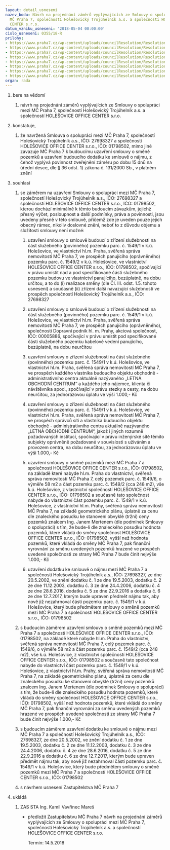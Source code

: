 ```yaml
---
layout: detail_usneseni
nazev_bodu: Návrh na projednání záměrů vyplývajících ze Smlouvy o spolupráci mezi
  MČ Praha 7, společností Holešovický Trojúhelník a.s. a společností HOLEŠOVICE OFFICE
  CENTER s.r.o.
datum_vzniku_usneseni: '2018-05-04 00:00:00'
cislo_usneseni: 0355/18-R
prilohy:
- https://www.praha7.cz/wp-content/uploads/councilResolution/Resolutions/29901/export/01_HT_HOC_zamer~352113.docx
- https://www.praha7.cz/wp-content/uploads/councilResolution/Resolutions/29901/export/02_HT_HOC_zamer~352112.docx
- https://www.praha7.cz/wp-content/uploads/councilResolution/Resolutions/29901/export/03_HT_HOC_zamer~352111.pdf
- https://www.praha7.cz/wp-content/uploads/councilResolution/Resolutions/29901/export/04_HT_HOC_zamer~352110.pdf
- https://www.praha7.cz/wp-content/uploads/councilResolution/Resolutions/29901/export/05_HT_HOC_zamer~352109.pdf
- https://www.praha7.cz/wp-content/uploads/councilResolution/Resolutions/29901/export/06_HT_HOC_zamer~352108.pdf
- https://www.praha7.cz/wp-content/uploads/councilResolution/Resolutions/29901/export/07_HT_HOC_zamer~352107.pdf
- https://www.praha7.cz/wp-content/uploads/councilResolution/Resolutions/29901/export/export~352702.pdf
organ: rada
---
```

<ol id="urzList" class="urzList_view"><li class="urzClass1" id=""><span name="1">bere na vědomí</span><ol class="urzOlClass decimal "><li class="urzClass2" id="" style="text-align: left;"><span><p>návrh na projednání záměrů vyplývajících ze Smlouvy o spolupráci mezi MČ Praha 7, společností Holešovický Trojúhelník a.s. a společností HOLEŠOVICE OFFICE CENTER s.r.o.</p></span></li></ol></li><li class="urzClass1" id=""><span name="50">konstatuje,</span><ol class="urzOlClass decimal " id=""><li class="urzClass2" id="" style="text-align: left;"><span><p>že navržená Smlouva o spolupráci mezi MČ Praha 7, společností Holešovický Trojúhelník a.s., IČO:&nbsp;27698327 a společností HOLEŠOVICE OFFICE CENTER s.r.o., IČO: 01798502, mimo jiné zavazuje MČ Praha 7 k budoucímu uzavření smlouvy o směně pozemků a uzavření budoucího dodatku ke smlouvě o nájmu, z čehož vyplývá povinnost zveřejnění záměru po dobu 15 dnů na úřední desce, dle § 36 odst. 1) zákona č. 131/2000 Sb., v platném znění</p></span></li></ol></li><li class="urzClass1" id=""><span name="26">souhlasí</span><ol class="urzOlClass decimal "><li class="urzClass2" id="" style="text-align: left;"><span><p>se záměrem na uzavření Smlouvy o spolupráci mezi MČ Praha 7, společností Holešovický Trojúhelník a.s., IČO: 27698327 a společností HOLEŠOVICE OFFICE CENTER s.r.o., IČO: 01798502, kterou dochází minimálně k těmto budoucím závazkům, jejichž přesný výčet, posloupnost a další podmínky, práva a povinnosti, jsou uvedeny přesně v této smlouvě, přičemž zde je uveden pouze jejich obecný rámec, nikoliv doslovné znění, neboť to z důvodu objemu a složitosti smlouvy není možné:</p></span><ol class="urzUlClass"><li class="urzClass3" id="" style="text-align: left;"><span><p>uzavření smlouvy o smlouvě budoucí o zřízení služebnosti na část služebného (povinného) pozemku parc. č. 1549/1 v k.ú. Holešovice, ve vlastnictví hl.m. Praha, svěřená správa nemovitostí MČ Praha 7, ve prospěch panujícího (oprávněného) pozemku parc. č. 1549/2 v k.ú. Holešovice, ve vlastnictví HOLEŠOVICE OFFICE CENTER s.r.o., IČO: 01798502, spočívající v právu umístit nad a pod specifikované části služebného pozemku budovu ve vlastnictví panujícího, bezúplatně, na dobu určitou, a to do (i) realizace směny (dle Čl. III. odst. 1.5. tohoto usnesení) a současně (ii) zřízení další navazující služebnosti ve prospěch společností Holešovický Trojúhelník a.s., IČO: 27698327<br></p></span></li><li class="urzClass3" id="" style="text-align: left;"><span><p>uzavření smlouvy o smlouvě budoucí o zřízení služebnosti na část služebného (povinného) pozemku parc. č. 1549/1 v k.ú. Holešovice, ve vlastnictví hl.m. Praha, svěřená správa nemovitostí MČ Praha 7, ve prospěch panujícího (oprávněného), společnosti&nbsp;Dopravní podnik hl. m. Prahy, akciová společnost, IČO:&nbsp;00005886, spočívající v právu umístit pod specifikované části služebného pozemku kabelové vedení panujícího, bezúplatně, na dobu neurčitou</p></span></li><li class="urzClass3" id="" style="text-align: left;"><span><p>uzavření smlouvy o zřízení služebnosti na část služebného (povinného) pozemku parc. č. 1549/1 v k.ú. Holešovice, ve vlastnictví hl.m. Praha, svěřená správa nemovitostí MČ Praha 7, ve prospěch každého vlastníka budoucího objektu obchodně - administrativního centra aktuálně nazývaného „LETNÁ OBCHODNÍ CENTRUM“ a každého jeho nájemce, klienta či návštěvníka apod., spočívající v právu stezky a cesty, na dobu neurčitou, za jednorázovou úplatu ve výši 1.000,- Kč <br></p></span></li><li class="urzClass3" id="" style="text-align: left;"><span><p>uzavření smlouvy o zřízení služebnosti na část služebného (povinného) pozemku parc. č. 1549/1 v k.ú. Holešovice, ve vlastnictví hl.m. Praha, svěřená správa nemovitostí MČ Praha 7, ve prospěch správců sítí a vlastníka budoucího objektu obchodně - administrativního centra aktuálně nazývaného „LETNÁ OBCHODNÍ CENTRUM“, jakož i jiných rozumně požadovaných institucí, spočívající v právu inženýrské sítě těmito subjekty oprávněně požadované v souvislosti s užíváním a provozem centra, na dobu neurčitou, za jednorázovou úplatu ve výši 1.000,- Kč <br></p></span></li><li class="urzClass3" id="" style="text-align: left;"><span><p>uzavření smlouvy o směně pozemků mezi MČ Praha 7 a společností HOLEŠOVICE OFFICE CENTER s.r.o., IČO: 01798502, na základě které nabyde hl.m. Praha do vlastnictví, svěřená správa nemovitostí MČ Praha 7, celý pozemek parc. č. 1549/6, o výměře 58 m2 a část pozemku parc. č. 1549/2 (cca 248 m2), vše k.ú. Holešovice, z vlastnictví společností HOLEŠOVICE OFFICE CENTER s.r.o., IČO: 01798502 a současně tato společnost nabyde do vlastnictví část pozemku parc. č. 1549/1 v k.ú. Holešovice, z vlastnictví hl.m. Prahy, svěřená správa nemovitostí MČ Praha 7, na základě geometrického plánu, úplatně za cenu dle znaleckého posudku ke stanovení obvyklé (tržní) ceny pozemků znalcem Ing. Janem Mertenem (dle podmínek Smlouvy o spolupráci) s tím, že bude-li dle znaleckého posudku hodnota pozemků, které vkládá do směny společnost HOLEŠOVICE OFFICE CENTER s.r.o., IČO: 01798502, vyšší než hodnota pozemků, které vkládá do směny MČ Praha 7, pak finanční vyrovnání za směnu uvedených pozemků hrazené ve prospěch uvedené společnosti ze strany MČ Praha 7 bude činit nejvýše 1.000,- Kč<br></p></span></li><li class="urzClass3" id="" style="text-align: left;"><span><p>uzavření dodatku ke smlouvě o nájmu mezi MČ Praha 7 a společností Holešovický Trojúhelník a.s., IČO: 27698327, ze dne 20.5.2002, ve znění dodatku č. 1 ze dne 19.5.2003, dodatku č. 2 ze dne 11.12.2003, dodatku č. 3 ze dne 24.4.2006, dodatku č. 4 ze dne 28.6.2016, dodatku č. 5 ze dne 22.9.2016 a dodatku č. 6 ze dne 12.7.2017, kterým bude upraven předmět nájmu tak, aby nově již nezahrnoval části pozemku parc. č. 1549/1 v k.ú. Holešovice, který bude předmětem smlouvy o směně pozemků mezi MČ Praha 7 a společností HOLEŠOVICE OFFICE CENTER s.r.o., IČO: 01798502<br></p></span></li></ol></li><li class="urzClass2" id="" style="text-align: left;"><span><p>s budoucím záměrem uzavření smlouvy o směně pozemků mezi MČ Praha 7 a společností HOLEŠOVICE OFFICE CENTER s.r.o., IČO: 01798502, na základě které nabyde hl.m. Praha do vlastnictví, svěřená správa nemovitostí MČ Praha 7, celý pozemek parc. č. 1549/6, o výměře 58 m2 a část pozemku parc. č. 1549/2 (cca 248 m2), vše k.ú. Holešovice, z vlastnictví společností HOLEŠOVICE OFFICE CENTER s.r.o., IČO: 01798502 a současně tato společnost nabyde do vlastnictví část pozemku parc. č. 1549/1 v k.ú. Holešovice, z vlastnictví hl.m. Prahy, svěřená správa nemovitostí MČ Praha 7, na základě geometrického plánu, úplatně za cenu dle znaleckého posudku ke stanovení obvyklé (tržní) ceny pozemků znalcem Ing. Janem Mertenem (dle podmínek Smlouvy o spolupráci) s tím, že bude-li dle znaleckého posudku hodnota pozemků, které vkládá do směny společnost HOLEŠOVICE OFFICE CENTER s.r.o., IČO: 01798502, vyšší než hodnota pozemků, které vkládá do směny MČ Praha 7, pak finanční vyrovnání za směnu uvedených pozemků hrazené ve prospěch uvedené společnosti ze strany MČ Praha 7 bude činit nejvýše 1.000,- Kč</p></span></li><li class="urzClass2" id="" style="text-align: left;"><span><p>s budoucím záměrem uzavření dodatku ke smlouvě o nájmu mezi MČ Praha 7 a společností Holešovický Trojúhelník a.s., IČO: 27698327, ze dne 20.5.2002, ve znění dodatku č. 1 ze dne 19.5.2003, dodatku č. 2 ze dne 11.12.2003, dodatku č. 3 ze dne 24.4.2006, dodatku č. 4 ze dne 28.6.2016, dodatku č. 5 ze dne 22.9.2016 a dodatku č. 6 ze dne 12.7.2017, kterým bude upraven předmět nájmu tak, aby nově již nezahrnoval části pozemku parc. č. 1549/1 v k.ú. Holešovice, který bude předmětem smlouvy o směně pozemků mezi MČ Praha 7 a společností HOLEŠOVICE OFFICE CENTER s.r.o., IČO: 01798502</p></span></li><li class="urzClass2" id="" style="text-align: left;"><span><p>s návrhem usnesení Zastupitelstva MČ Praha 7</p></span></li></ol></li><li class="urzClass1" id="urzUkoly"><span name="1">ukládá</span><ol class="urzOlClass"><li class="urzClass2"><span><p>ZAS STA Ing. Kamil Vavřinec Mareš</p></span><ul class="urzUlClass"><li class="urzClass3"><span><p>předložit Zastupitelstvu MČ Praha 7 návrh na projednání záměrů vyplývajících ze Smlouvy o spolupráci mezi MČ Praha 7, společností Holešovický Trojúhelník a.s. a společností HOLEŠOVICE OFFICE CENTER s.r.o.</p></span><span class="urzUkolTermin">  Termín:&nbsp;14.5.2018</span></li></ul></li></ol></li></ol>